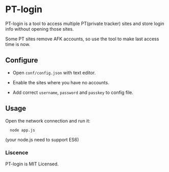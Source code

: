 # PT-login

PT-login is a tool to access multiple PT(private tracker) sites 
and store login info without opening those sites.

Some PT sites remove AFK accounts, so use the tool to make last
access time is now.

## Configure

* Open `conf/config.json` with text editor.

* Enable the sites where you have no accounts.

* Add correct `username`, `password` and `passkey` to config file.

## Usage

Open the network connection and run it:
```
  node app.js
```

(your node.js need to support ES6)

### Liscence

PT-login is MIT Licensed.
